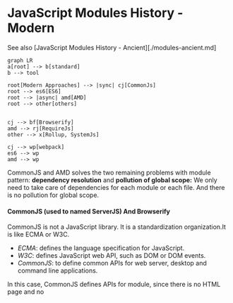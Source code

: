 # JavaScript Modules History - Modern

See also [JavaScript Modules History - Ancient][./modules-ancient.md]

```mermaid
graph LR
a[root] --> b[standard]
b --> tool

root[Modern Approaches] --> |sync| cj[CommonJs] 
root --> es6[ES6]
root --> |async| amd[AMD]
root --> other[others]


cj --> bf[Browserify]
amd --> rj[RequireJs]
other --> x[Rollup, SystemJs] 

cj --> wp[webpack]
es6 --> wp
amd --> wp

```

CommonJS and AMD solves the two remaining problems with module pattern: **dependency resolution** and **pollution of global scope:** We only need to take care of dependencies for each module or each file. And there is no pollution for global scope.



#### CommonJS (used to named ServerJS) And Browserify

CommonJS is not a JavaScript library. It is a standardization organization.It is like ECMA or W3C. 

* *ECMA*: defines the language specification for JavaScript. 
* *W3C*: defines JavaScript web API, such as DOM or DOM events. 
* *CommonJS*: to define common APIs for web server, desktop and command line applications.

In this case, CommonJS defines APIs for module,  since there is no HTML page and no *<script>* tag on server application. Syntax is like below.

```javascript
// add.js
module.exports = function add(a, b){
  return a+b;
}
// main.js
var add = require('./add');
add(1, 2) === 3; // true
```



**Browserify** is a **module bundler** (a *command line tool*) for CommonJS. 

Since CommonJS syntax is ***for server*** and ***synchronous***, the system will be on halt until the module is ready, Browserify traverse the dependency tree of your codes and bundle them up in a single file on server-side.



#### AMD(Asynchronous Module Definition) And RequireJS

To transfer module syntax from server usage to browser usage, CommonJS proposed several module formats, “Module/Transfer”. One of the proposals, “Module/Transfer/C” later become Asynchronous Module Definition (AMD).

AMD has following format:

```javascript
define([‘add’, ‘reduce’], function(add, reduce){
  return function(){...};
});
```

**RequireJS** is a JavaScript **module loader**. It helps load modules asynchronously as needed. With RequireJS, you can write AMD style module. This is what JQuery uses.



> RequireJS and AMD solve all the problems we had before. However, it creates other slightly less serious problems.
>
> - AMD syntax is too verbose. Since everything is wrapped in ‘define’ function, there are extra indentation for our code. With a small files, it is not much problem, but for a large code base, it can be mentally taxing.
> - List of dependencies in the array must match the list of arguments in the function. If there are many dependencies, it can be hard to maintain the order of the dependencies. If you have dozens of dependencies in your module, and later if you had to remove one in the middle, it can be difficult to find matching module and argument.
> - With current browsers(HTTP 1.1), loading many small files can degrade the performance.



#### Universal Module Definition(UMD) -- Skip it

#### ES6 module syntax

In JavaScript modularization, ES6 syntax is the most recommended syntax. 

JavaScript didn't have module system built into the language. That’s the reason we have so many different way of importing and exporting modules. But that has recently changed. With ES6 language spec, module is part of JavaScript. So the answer to the question is you need to use ES6 module syntax if you want your project to be future-proof.

Unfortunately, there is one problem. Browsers are not ready for this new syntax. But there are tools which support ES6 syntax, like Webpack.

ES6 syntax is like below 

```javascript
import defaultExport from "module-name";
import { export } from "module-name";
//...

export default expression;
export function FunctionName(){...}
export class ClassName {...}
//...
```

 

#### Webpack

Webpack is a **module bundler**. Just like Browserify, it traverses dependency tree and bundles up into a single or more files. It can handle CommonJS, AMD and ES6 modules (and other assets). Under the hook, Webpack has npm dependencies of Browserify.

Comparing to Browserify, Webpack has some more features like *loaders* and *plugins*. 

See more in [webpack](../webpack.md)



#### Rollup

Rollup is another JavaScript ES6 module bundler. Unlike Browserify or Webpack, rollup only includes the codes that are used in your project.



#### SystemJS (skip)



reference: [Brief history of JavaScript Modules][https://medium.com/sungthecoder/javascript-module-module-loader-module-bundler-es6-module-confused-yet-6343510e7bde]